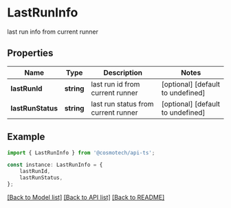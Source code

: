 # LastRunInfo

last run info from current runner

## Properties

Name | Type | Description | Notes
------------ | ------------- | ------------- | -------------
**lastRunId** | **string** | last run id from current runner | [optional] [default to undefined]
**lastRunStatus** | **string** | last run status from current runner | [optional] [default to undefined]

## Example

```typescript
import { LastRunInfo } from '@cosmotech/api-ts';

const instance: LastRunInfo = {
    lastRunId,
    lastRunStatus,
};
```

[[Back to Model list]](../README.md#documentation-for-models) [[Back to API list]](../README.md#documentation-for-api-endpoints) [[Back to README]](../README.md)
